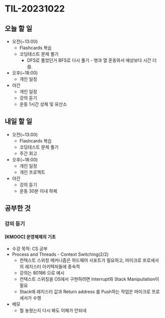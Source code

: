 # TIL-20231022

## 오늘 할 일

- 오전(~13:00)
  - Flashcards 복습
  - 코딩테스트 문제 풀기
    - DFS로 풀었던거 BFS로 다시 풀기 - 행과 열 혼동와서 예상보다 시간 더 씀.
- 오후(~18:00)
  - 개인 일정
- 야간
  - 개인 일정
  - 강의 듣기
  - 운동 1시간 상체 및 유산소

## 내일 할 일

- 오전(~13:00)
  - Flashcards 복습
  - 코딩테스트 문제 풀기
  - 주간 회고
- 오후(~18:00)
  - 개인 일정
  - 개인 프로젝트
- 야간
  - 강의 듣기
  - 운동 30분 이내 하체

## 공부한 것

### 강의 듣기

#### [KMOOC] 운영체제의 기초

- 수강 목적: CS 공부
- Process and Threads - Context Switching(2/2)
  - 컨텍스트 스위칭 메커니즘은 하드웨어 서포트가 필요하고, 마이크로 프로세서의 레지스터 아키텍처들에 종속적
  - 강의는 80186 으로 예시
  - 컨텍스트 스위칭을 OS에서 구현하려면 Interrupt와 Stack Manipuliation이 필요
  - Stack에 레지스터 값과 Return address 를 Push하는 작업은 마이크로 프로세서가 수행
- 메모
  - 뭘 놓쳤는지 다시 봐도 이해가 안되네

